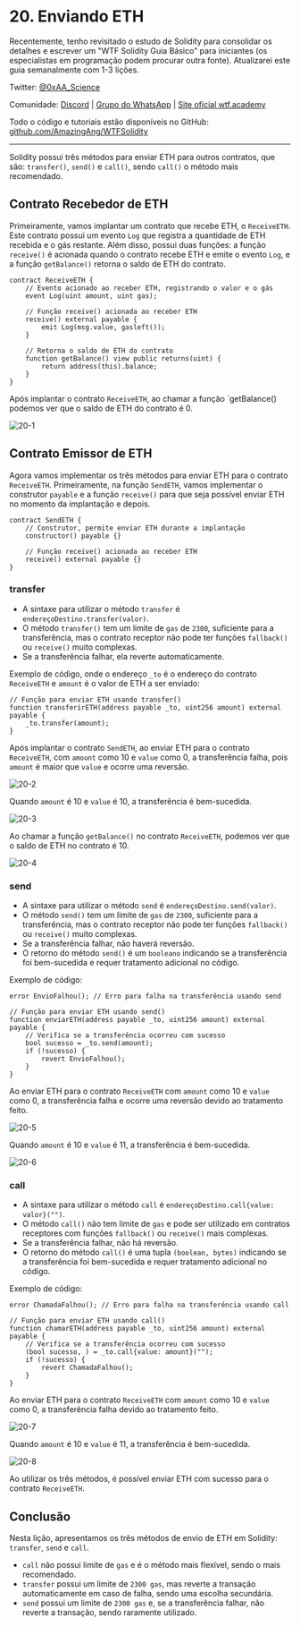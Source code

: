 # 20. Enviando ETH

Recentemente, tenho revisitado o estudo de Solidity para consolidar os detalhes e escrever um "WTF Solidity Guia Básico" para iniciantes (os especialistas em programação podem procurar outra fonte). Atualizarei este guia semanalmente com 1-3 lições.

Twitter: [@0xAA_Science](https://twitter.com/0xAA_Science)

Comunidade: [Discord](https://discord.gg/5akcruXrsk) | [Grupo do WhatsApp](https://docs.google.com/forms/d/e/1FAIpQLSe4KGT8Sh6sJ7hedQRuIYirOoZK_85miz3dw7vA1-YjodgJ-A/viewform?usp=sf_link) | [Site oficial wtf.academy](https://wtf.academy)

Todo o código e tutoriais estão disponíveis no GitHub: [github.com/AmazingAng/WTFSolidity](https://github.com/AmazingAng/WTF-Solidity)

-----

Solidity possui três métodos para enviar ETH para outros contratos, que são: `transfer()`, `send()` e `call()`, sendo `call()` o método mais recomendado.

## Contrato Recebedor de ETH

Primeiramente, vamos implantar um contrato que recebe ETH, o `ReceiveETH`. Este contrato possui um evento `Log` que registra a quantidade de ETH recebida e o gás restante. Além disso, possui duas funções: a função `receive()` é acionada quando o contrato recebe ETH e emite o evento `Log`, e a função `getBalance()` retorna o saldo de ETH do contrato.

```solidity
contract ReceiveETH {
    // Evento acionado ao receber ETH, registrando o valor e o gás
    event Log(uint amount, uint gas);
    
    // Função receive() acionada ao receber ETH
    receive() external payable {
        emit Log(msg.value, gasleft());
    }
    
    // Retorna o saldo de ETH do contrato
    function getBalance() view public returns(uint) {
        return address(this).balance;
    }
}
```

Após implantar o contrato `ReceiveETH`, ao chamar a função `getBalance() podemos ver que o saldo de ETH do contrato é 0.

![20-1](./img/20-1.png)

## Contrato Emissor de ETH

Agora vamos implementar os três métodos para enviar ETH para o contrato `ReceiveETH`. Primeiramente, na função `SendETH`, vamos implementar o construtor `payable` e a função `receive()` para que seja possível enviar ETH no momento da implantação e depois.

```solidity
contract SendETH {
    // Construtor, permite enviar ETH durante a implantação
    constructor() payable {}
    
    // Função receive() acionada ao receber ETH
    receive() external payable {}
}
```

### transfer

- A sintaxe para utilizar o método `transfer` é `endereçoDestino.transfer(valor)`.
- O método `transfer()` tem um limite de `gas` de `2300`, suficiente para a transferência, mas o contrato receptor não pode ter funções `fallback()` ou `receive()` muito complexas.
- Se a transferência falhar, ela reverte automaticamente.

Exemplo de código, onde o endereço `_to` é o endereço do contrato `ReceiveETH` e `amount` é o valor de ETH a ser enviado:

```solidity
// Função para enviar ETH usando transfer()
function transferirETH(address payable _to, uint256 amount) external payable {
    _to.transfer(amount);
}
```

Após implantar o contrato `SendETH`, ao enviar ETH para o contrato `ReceiveETH`, com `amount` como 10 e `value` como 0, a transferência falha, pois `amount` é maior que `value` e ocorre uma reversão.

![20-2](./img/20-2.png)

Quando `amount` é 10 e `value` é 10, a transferência é bem-sucedida.

![20-3](./img/20-3.png)

Ao chamar a função `getBalance()` no contrato `ReceiveETH`, podemos ver que o saldo de ETH no contrato é 10.

![20-4](./img/20-4.png)

### send

- A sintaxe para utilizar o método `send` é `endereçoDestino.send(valor)`.
- O método `send()` tem um limite de `gas` de `2300`, suficiente para a transferência, mas o contrato receptor não pode ter funções `fallback()` ou `receive()` muito complexas.
- Se a transferência falhar, não haverá reversão.
- O retorno do método `send()` é um `booleano` indicando se a transferência foi bem-sucedida e requer tratamento adicional no código.

Exemplo de código:

```solidity
error EnvioFalhou(); // Erro para falha na transferência usando send

// Função para enviar ETH usando send()
function enviarETH(address payable _to, uint256 amount) external payable {
    // Verifica se a transferência ocorreu com sucesso
    bool sucesso = _to.send(amount);
    if (!sucesso) {
        revert EnvioFalhou();
    }
}
```

Ao enviar ETH para o contrato `ReceiveETH` com `amount` como 10 e `value` como 0, a transferência falha e ocorre uma reversão devido ao tratamento feito.

![20-5](./img/20-5.png)

Quando `amount` é 10 e `value` é 11, a transferência é bem-sucedida.

![20-6](./img/20-6.png)

### call

- A sintaxe para utilizar o método `call` é `endereçoDestino.call{value: valor}("")`.
- O método `call()` não tem limite de `gas` e pode ser utilizado em contratos receptores com funções `fallback()` ou `receive()` mais complexas.
- Se a transferência falhar, não há reversão.
- O retorno do método `call()` é uma tupla `(boolean, bytes)` indicando se a transferência foi bem-sucedida e requer tratamento adicional no código.

Exemplo de código:

```solidity
error ChamadaFalhou(); // Erro para falha na transferência usando call

// Função para enviar ETH usando call()
function chamarETH(address payable _to, uint256 amount) external payable {
    // Verifica se a transferência ocorreu com sucesso
    (bool sucesso, ) = _to.call{value: amount}("");
    if (!sucesso) {
        revert ChamadaFalhou();
    }
}
```

Ao enviar ETH para o contrato `ReceiveETH` com `amount` como 10 e `value` como 0, a transferência falha devido ao tratamento feito.

![20-7](./img/20-7.png)

Quando `amount` é 10 e `value` é 11, a transferência é bem-sucedida.

![20-8](./img/20-8.png)

Ao utilizar os três métodos, é possível enviar ETH com sucesso para o contrato `ReceiveETH`.

## Conclusão

Nesta lição, apresentamos os três métodos de envio de ETH em Solidity: `transfer`, `send` e `call`.

- `call` não possui limite de `gas` e é o método mais flexível, sendo o mais recomendado.
- `transfer` possui um limite de `2300 gas`, mas reverte a transação automaticamente em caso de falha, sendo uma escolha secundária.
- `send` possui um limite de `2300 gas` e, se a transferência falhar, não reverte a transação, sendo raramente utilizado.

